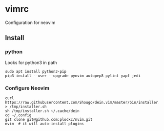 # vimrc
Configuration for neovim

## Install

### python
Looks for python3 in path

```
sudo apt install python3-pip
pip3 install --user --upgrade pynvim autopep8 pylint yapf jedi
```

### Configure Neovim

```
curl https://raw.githubusercontent.com/Shougo/dein.vim/master/bin/installer.sh > /tmp/installer.sh
sh /tmp/installer.sh ~/.cache/dein
cd ~/.config
git clone git@github.com:plockc/nvim.git
nvim  # it will auto-install plugins
```
